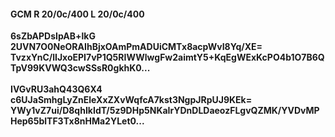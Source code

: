 #### GCM R 20/0c/400 L 20/0c/400
**6sZbAPDsIpAB+lkG**<br/>**2UVN7O0NeORAIhBjxOAmPmADUiCMTx8acpWvI8Yq/XE=**<br/>**TvzxYnC/lIJxoEPI7vP1Q5RIWWlwgFw2aimtY5+KqEgWExKcPO4b1O7B6QTpV99KVWQ3cwSSsR0gkhK0...**<br/><br/>
**IVGvRU3ahQ43Q6X4**<br/>**c6UJaSmhgLyZnEleXxZXvWqfcA7kst3NgpJRpUJ9KEk=**<br/>**YWy1vZ7ui/D8qhIkIdT/5z9DHp5NKaIrYDnDLDaeozFLgvQZMK/YVDvMPHep65blTF3Tx8nHMa2YLet0...**